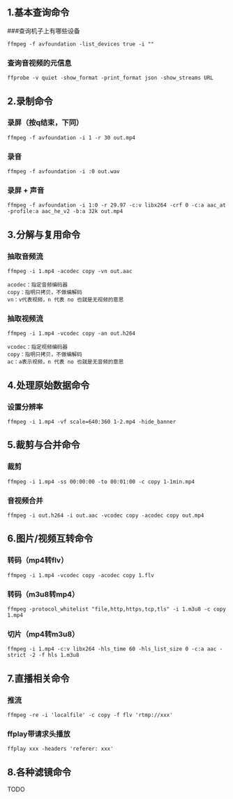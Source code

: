 ## 1.基本查询命令

###查询机子上有哪些设备

```
ffmpeg -f avfoundation -list_devices true -i ""
```

### 查询音视频的元信息

```
ffprobe -v quiet -show_format -print_format json -show_streams URL
```

## 2.录制命令

### 录屏（按q结束，下同）

```
ffmpeg -f avfoundation -i 1 -r 30 out.mp4
```

### 录音

```
ffmpeg -f avfoundation -i :0 out.wav
```

### 录屏 + 声音

```
ffmpeg -f avfoundation -i 1:0 -r 29.97 -c:v libx264 -crf 0 -c:a aac_at -profile:a aac_he_v2 -b:a 32k out.mp4
```

## 3.分解与复用命令

### 抽取音频流

```
ffmpeg -i 1.mp4 -acodec copy -vn out.aac

acodec：指定音频编码器
copy：指明只拷贝，不做编解码
vn：v代表视频，n 代表 no 也就是无视频的意思
```

### 抽取视频流

```
ffmpeg -i 1.mp4 -vcodec copy -an out.h264

vcodec：指定视频编码器
copy：指明只拷贝，不做编解码
ac：a表示视频，n 代表 no 也就是无音频的意思
```

## 4.处理原始数据命令

### 设置分辨率

```
ffmpeg -i 1.mp4 -vf scale=640:360 1-2.mp4 -hide_banner
```

## 5.裁剪与合并命令

### 裁剪

```
ffmpeg -i 1.mp4 -ss 00:00:00 -to 00:01:00 -c copy 1-1min.mp4
```

### 音视频合并

```
ffmpeg -i out.h264 -i out.aac -vcodec copy -acodec copy out.mp4
```

## 6.图片/视频互转命令

### 转码（mp4转flv）

```
ffmpeg -i 1.mp4 -vcodec copy -acodec copy 1.flv
```

### 转码（m3u8转mp4）

```
ffmpeg -protocol_whitelist "file,http,https,tcp,tls" -i 1.m3u8 -c copy 1.mp4
```

### 切片（mp4转m3u8）

```
ffmpeg -i 1.mp4 -c:v libx264 -hls_time 60 -hls_list_size 0 -c:a aac -strict -2 -f hls 1.m3u8
```

## 7.直播相关命令

### 推流

```
ffmpeg -re -i 'localfile' -c copy -f flv 'rtmp://xxx'
```

### ffplay带请求头播放

```
ffplay xxx -headers 'referer: xxx'
```

## 8.各种滤镜命令

TODO
